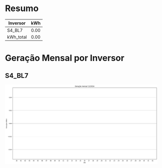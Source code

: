 # Resumo
| Inversor | kWh    |
| -------- | ------ |
| S4_BL7       | 0.00 |
| kWh_total       | 0.00 |
# Geração Mensal por Inversor
## S4_BL7
![My Image](plots/S4_BL7.png)
